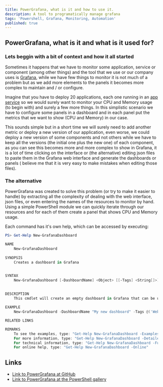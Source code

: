 ```yaml
---
title: PowerGrafana, what is it and how to use it.
description: A tool to programatically manage grafana
tags: 'Powershell, Grafana, Monitoring, Automation'
published: true
---
```


## PowerGrafana, what is it and what is it used for?  

<!-- <img src="https://raw.githubusercontent.com/javiermarasco/blog/master/images/grafana_logo.png" width="100px" height="100px"> -->


### Lets beggin with a bit of context and how it all started  

Sometimes it happens that we have to monitor some application, service or component (among other things) and the tool that we use or our company uses is [Grafana](https://grafana.com), while we have few things to monitor it is not much of a problem but as we add more elements to the panels it becomes more complex to maintain and / or configure.

Imagine that you have to deploy 20 applications, each one running in an [app service](https://azure.microsoft.com/en-us/services/app-service) so we would surely want to monitor your CPU and Memory usage (to begin with) and surely a few more things.
In this simplistic scenario we have to configure some panels in a dashboard and in each panel put the metrics that we want to show (CPU and Memory) in our case.

This sounds simple but in a short time we will surely need to add another metric or deploy a new version of our application, even worse, we could deploy a new version of some components and not others while we have to keep all the versions (the initial one plus the new one) of each component, as you can see this becomes more and more complex to show in Grafana, it is a lot of time clicking on the interface or (the alternative) editing json files to paste them in the Grafana web interface and generate the dashboards or panels ( believe me that it is very easy to make mistakes when editing those files).

### The alternative

PowerGrafana was created to solve this problem (or try to make it easier to handle) by extracting all the complexity of dealing with the web interface, json files, or even entering the names of the resources to monitor by hand.
Using a simple PowerShell module we can quickly iterate through our resources and for each of them create a panel that shows CPU and Memory usage.

Each command has it's own help, which can be accessed by executing:  

```powershell
PS> Get-Help New-GrafanaDashboard 

NAME
    New-GrafanaDashboard
    
SYNOPSIS
    Creates a dashboard in Grafana
    
    
SYNTAX
    New-GrafanaDashboard [-DashboardName] <Object> [[-Tags] <String[]>] [<CommonParameters>]
    
    
DESCRIPTION
    This cmdlet will create an empty dashboard in Grafana that can be used as starting point to create your grafana monitoring.
    
EXAMPLE
    New-GrafanaDashboard -DashboardName "My new dashboard" -Tags @('Web','Azure','Production')

RELATED LINKS

REMARKS
    To see the examples, type: "Get-Help New-GrafanaDashboard -Examples"
    For more information, type: "Get-Help New-GrafanaDashboard -Detailed"
    For technical information, type: "Get-Help New-GrafanaDashboard -Full"
    For online help, type: "Get-Help New-GrafanaDashboard -Online"
```


## Links

- [Link to PowerGrafana at GitHub](https://github.com/javiermarasco/PowerGrafana)  
- [Link to PowerGrafana at the PowerShell gallery](https://www.powershellgallery.com/packages/PowerGrafana/0.1.0)

